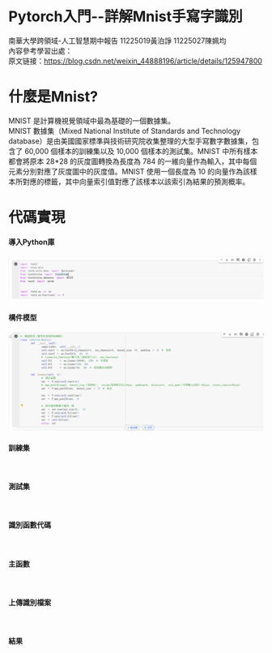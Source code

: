 # Pytorch入門--詳解Mnist手寫字識別
南華大學跨領域-人工智慧期中報告 11225019黃泊諍 11225027陳姵均 
<br/>
內容參考學習出處：        
原文链接：https://blog.csdn.net/weixin_44888196/article/details/125947800
# 什麼是Mnist?
MNIST 是計算機視覺領域中最為基礎的一個數據集。  
MNIST 數據集（Mixed National Institute of Standards and Technology database）是由美國國家標準與技術研究院收集整理的大型手寫數字數據集，包含了 60,000 個樣本的訓練集以及 10,000 個樣本的測試集。MNIST 中所有樣本都會將原本 28*28 的灰度圖轉換為長度為 784 的一維向量作為輸入，其中每個元素分別對應了灰度圖中的灰度值。MNIST 使用一個長度為 10 的向量作為該樣本所對應的標籤，其中向量索引值對應了該樣本以該索引為結果的預測概率。
# 代碼實現
<h4>導入Python庫<h4/>
<img src="https://github.com/Phoebe-Chen916/IntrimReport/blob/main/%E8%9E%A2%E5%B9%95%E6%93%B7%E5%8F%96%E7%95%AB%E9%9D%A2%202024-10-22%20220719.png">
<h4>構件模型<h4/>
<img src="https://github.com/Phoebe-Chen916/IntrimReport/blob/main/%E8%9E%A2%E5%B9%95%E6%93%B7%E5%8F%96%E7%95%AB%E9%9D%A2%202024-10-22%20221948.png">
<h4>訓練集<h4/>
<img src="">  
<h4>測試集<h4/>
<img src="">
<h4>識別函數代碼<h4/>
<img src="">
<h4>主函數<h4/>
<img src="">
<h4>上傳識別檔案<h4/>
<img src="">
<h4>結果<h4/>
<img src="">
